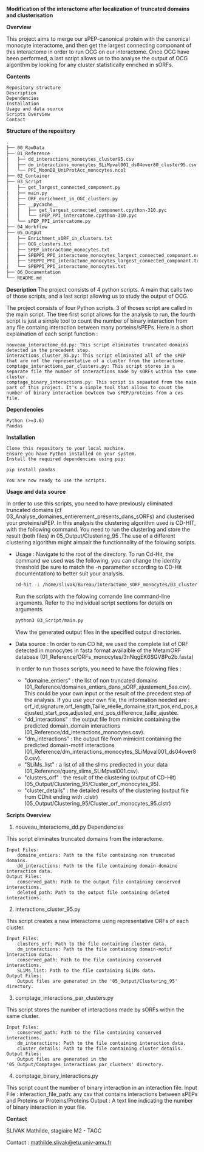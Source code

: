 **Modification of the interactome after localization of truncated domains and clusterisation**

**Overview**

This project aims to merge our sPEP-canonical protein with the canonical monocyte interactome, and then get the largest connecting componant of this interactome in order to run OCG on our interactome. Once OCG have been performed, a last script allows us to tho analyse the output of OCG algorithm by looking for any cluster statistically enriched in sORFs. 

**Contents**

    Repository structure
    Description
    Dependencies
    Installation
    Usage and data source
    Scripts Overview
    Contact

**Structure of the repository** 
```bash
.
├── 00_RawData
├── 01_Reference
│   ├── dd_interactions_monocytes_cluster95.csv
│   ├── dm_interactions_monocytes_SLiMpval001_ds04over80_cluster95.csv
│   └── PPI_MoonDB_UniProtAcc_monocytes.ncol
├── 02_Container
├── 03_Script
│   ├── get_largest_connected_component.py
│   ├── main.py
│   ├── ORF_enrichment_in_OGC_clusters.py
│   ├── __pycache__
│   │   ├── get_largest_connected_component.cpython-310.pyc
│   │   └── sPEP_PPI_intercatome.cpython-310.pyc
│   └── sPEP_PPI_intercatome.py
├── 04_Workflow
├── 05_Output
│   ├── Enrichment_sORF_in_clusters.txt
│   ├── OCG_clusters.txt
│   ├── SPEP_interactome_monocytes.txt
│   ├── SPEPPI_PPI_interactome_monocytes_largest_connected_componant.ncol
│   ├── SPEPPI_PPI_interactome_monocytes_largest_connected_componant.txt
│   └── SPEPPI_PPI_interactome_monocytes.txt
├── 06_Documentation
└── README.md

```

**Description**
The project consists of 4 python scripts. A main that calls two of those scripts, and a last script allowing us to study the output of OCG. 


The project consists of four Python scripts. 3 of thoses script are called in the main script. The tree first script allows for the analysis to run, the fourth script is just a simple tool to count the number of binary interaction from any file containg interaction between many porteins/sPEPs. Here is a short explaination of each script function : 

    nouveau_interactome_dd.py: This script eliminates truncated domains detected in the precedent step.
    interactions_cluster_95.py: This script eliminated all of the sPEP that are not the representative of a cluster from the interactome.
    comptage_interactions_par_clusters.py: This script stores in a separate file the number of interactions made by sORFs within the same cluster. 
    comptage_binary_interactions.py: This script is sepaated from the main part of this project. It's a simple tool that allows to count the number of binary interaction bewteen two sPEP/proteins from a cvs file.

**Dependencies**

    Python (>=3.6)
    Pandas


**Installation**

    Clone this repository to your local machine.
    Ensure you have Python installed on your system.
    Install the required dependencies using pip:

    pip install pandas

    You are now ready to use the scripts.


**Usage and data source**

In order to use this scripts, you need to have previously eliminated truncated domains (cf 03_Analyse_domaines_entierement_présents_dans_sORFs) and clusterised your proteins/sPEP. In this analysis the clustering algorithm used is CD-HIT, with the following command. You need to run the clustering and store the result (both files) in 05_Output/Clustering_95 .The use of a different clustering algorithm might aimpair the functionnality of the folowing scripts.

- Usage : 
    Navigate to the root of the directory.
    To run Cd-Hit, the command we used was the following, you can change the identity threshold (be sure to match the -n parametter according to CD-Hit documentation) to better suit your analysis.

    ``` bash
    cd-hit -i /home/slivak/Bureau/Interactome_sORF_monocytes/03_clustering_ORF_monocytes/01_Reference/ORFs_monocytes/3nNqgEK6SGV8Po2b.fasta -o /home/slivak/Bureau/Interactome_sORF_monocytes/03_clustering_ORF_monocytes/05_Output/Clustering_95/Cluster_orf_monocytes_95 -c 0.95 -n 5 -l 5
    ```
    Run the scripts with the folowing comande line command-line arguments. Refer to the individual script sections for details on arguments.

    ``` bash
    python3 03_Script/main.py
    ```
    View the generated output files in the specified output directories.

- Data source : 
    In order to run CD hit, we used the complete list of ORF  detected in monocytes in fasta format availaible of the MetamORF database (01_Reference/ORFs_monocytes/3nNqgEK6SGV8Po2b.fasta)

    In order to run thoses scripts, you need to have the folowing files : 
    - "domaine_entiers" : the list of non truncated domains (01_Reference/domaines_entiers_dans_sORF_ajustement_5aa.csv). This could be your own input or the result of the precedent step of the analysis. If you use your own file, the information needed are : orf_id,signature,orf_length,Taille_réelle_domaine,start_pos,end_pos,adjusted_start_pos,adjusted_end_pos,difference_taille_ajustée. 
    - "dd_interactions" : the output file from mimicint containing the predicted domain_domain interactions (01_Reference/dd_interactions_monocytes.csv).
    - "dm_interactions" : the output file from mimicint containing the predicted domain-motif interactions (01_Reference/dm_interactions_monocytes_SLiMpval001_ds04over80.csv). 
    - "SLiMs_list" : a list of all the slims prediected in your data (01_Reference/query_slims_SLiMpval001.csv). 
    - "clusters_orf" : the result of the clustering (output of CD-Hit) (05_Output/Clustering_95/Cluster_orf_monocytes_95).
    - "cluster_details" : the detailed results of the clustering (output file from CDhit ending with .clstr) (05_Output/Clustering_95/Cluster_orf_monocytes_95.clstr)

**Scripts Overview**
1. nouveau_interactome_dd.py    Dependencies

This script eliminates truncated domains from the interactome.

    Input Files:
        domaine_entiers: Path to the file containing non truncated domains.
        dd_interactions: Path to the file containing domain-domaine interaction data.
    Output Files:
        conserved_path: Path to the output file containing conserved interactions.
        deleted_path: Path to the output file containing deleted interactions.

2. interactions_cluster_95.py

This script creates a new interactome using representative ORFs of each cluster.

    Input Files:
        clusters_orf: Path to the file containing cluster data.
        dm_interactions: Path to the file containing domain-motif interaction data.
        conserved_path: Path to the file containing conserved interactions.
        SLiMs_list: Path to the file containing SLiMs data.
    Output Files:
        Output files are generated in the '05_Output/Clustering_95' directory.

3. comptage_interactions_par_clusters.py

This script stores the number of interactions made by sORFs within the same cluster.

    Input Files:
        conserved_path: Path to the file containing conserved interactions.
        dm_interactions: Path to the file containing interaction data.
        cluster_details: Path to the file containing cluster details.
    Output Files:
        Output files are generated in the '05_Output/Comptages_interactions_par_clusters' directory.

    
4. comptage_binary_interactions.py

This script count the number of binary interaction in an interaction file.
    Input File : 
        interaction_file_path: any csv that contains interactions between sPEPs and Proteins or Proteins/Proteins
    Output : 
        A text line indicating the number of binary interaction in your file.


**Contact**

SLIVAK Mathilde, stagiaire M2 - TAGC

Contact : mathilde.slivak@etu.univ-amu.fr